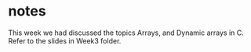 # notes
This week we had discussed the topics Arrays, and Dynamic arrays in C. Refer to the slides in Week3 folder. 
